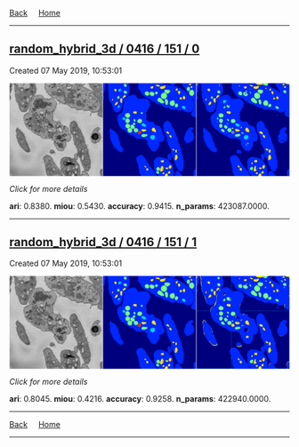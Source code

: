 
[Back](..)&nbsp;&nbsp;&nbsp;&nbsp;&nbsp;[Home](https://leapmanlab.github.io/snapshots)

---

<div class="summary"><a href="0"><h2>random_hybrid_3d / 0416 / 151 / 0</h2></a><p>Created 07 May 2019, 10:53:01
</p><a href="0"><img src="0/media/summary.png" align="center"></a><p>
<i>Click for more details</i>
</p></div>

**ari**: 0.8380. **miou**: 0.5430. **accuracy**: 0.9415. **n_params**: 423087.0000. 

---

<div class="summary"><a href="1"><h2>random_hybrid_3d / 0416 / 151 / 1</h2></a><p>Created 07 May 2019, 10:53:01
</p><a href="1"><img src="1/media/summary.png" align="center"></a><p>
<i>Click for more details</i>
</p></div>

**ari**: 0.8045. **miou**: 0.4216. **accuracy**: 0.9258. **n_params**: 422940.0000. 

---

[Back](..)&nbsp;&nbsp;&nbsp;&nbsp;&nbsp;[Home](https://leapmanlab.github.io/snapshots)

---